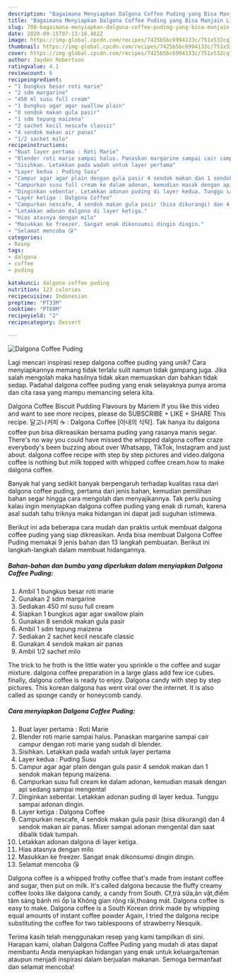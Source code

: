 ```yaml
---
description: "Bagaimana Menyiapkan Dalgona Coffee Puding yang Bisa Manjain Lidah"
title: "Bagaimana Menyiapkan Dalgona Coffee Puding yang Bisa Manjain Lidah"
slug: 708-bagaimana-menyiapkan-dalgona-coffee-puding-yang-bisa-manjain-lidah
date: 2020-09-15T07:13:18.462Z
image: https://img-global.cpcdn.com/recipes/7425b5bc6994133c/751x532cq70/dalgona-coffee-puding-foto-resep-utama.jpg
thumbnail: https://img-global.cpcdn.com/recipes/7425b5bc6994133c/751x532cq70/dalgona-coffee-puding-foto-resep-utama.jpg
cover: https://img-global.cpcdn.com/recipes/7425b5bc6994133c/751x532cq70/dalgona-coffee-puding-foto-resep-utama.jpg
author: Jayden Robertson
ratingvalue: 4.1
reviewcount: 6
recipeingredient:
- "1 bungkus besar roti marie"
- "2 sdm margarine"
- "450 ml susu full cream"
- "1 bungkus agar agar swallow plain"
- "8 sendok makan gula pasir"
- "1 sdm tepung maizena"
- "2 sachet kecil nescafe classic"
- "4 sendok makan air panas"
- "1/2 sachet milo"
recipeinstructions:
- "Buat layer pertama : Roti Marie"
- "Blender roti marie sampai halus. Panaskan margarine sampai cair campur dengan roti marie yang sudah di blender."
- "Sisihkan. Letakkan pada wadah untuk layer pertama"
- "Layer kedua : Puding Susu"
- "Campur agar agar plain dengan gula pasir 4 sendok makan dan 1 sendok makan tepung maizena."
- "Campurkan susu full cream ke dalam adonan, kemudian masak dengan api sedang sampai mengental"
- "Dinginkan sebentar. Letakkan adonan puding di layer kedua. Tunggu sampai adonan dingin."
- "Layer ketiga : Dalgona Coffee"
- "Campurkan nescafe, 4 sendok makan gula pasir (bisa dikurangi) dan 4 sendok makan air panas. Mixer sampai adonan mengental dan saat dibalik tidak tumpah."
- "Letakkan adonan dalgona di layer ketiga."
- "Hias atasnya dengan milo"
- "Masukkan ke freezer. Sangat enak dikonsumsi dingin dingin."
- "Selamat mencoba 😘"
categories:
- Resep
tags:
- dalgona
- coffee
- puding

katakunci: dalgona coffee puding 
nutrition: 123 calories
recipecuisine: Indonesian
preptime: "PT33M"
cooktime: "PT60M"
recipeyield: "2"
recipecategory: Dessert

---
```



![Dalgona Coffee Puding](https://img-global.cpcdn.com/recipes/7425b5bc6994133c/751x532cq70/dalgona-coffee-puding-foto-resep-utama.jpg)

Lagi mencari inspirasi resep dalgona coffee puding yang unik? Cara menyiapkannya memang tidak terlalu sulit namun tidak gampang juga. Jika salah mengolah maka hasilnya tidak akan memuaskan dan bahkan tidak sedap. Padahal dalgona coffee puding yang enak selayaknya punya aroma dan cita rasa yang mampu memancing selera kita.

Dalgona Coffee Biscuit Pudding Flavours by Mariem If you like this video and want to see more recipes, please do SUBSCRIBE + LIKE + SHARE This recipe. 달고나커피 ☕️ : Dalgona Coffee [아내의 식탁]. Tak hanya itu dalgona coffee pun bisa dikreasikan bersama puding yang rasanya manis segar. There&#39;s no way you could have missed the whipped dalgona coffee craze everybody&#39;s been buzzing about over Whatsapp, TikTok, Instagram and just about. dalgona coffee recipe with step by step pictures and video.dalgona coffee is nothing but milk topped with whipped coffee cream.how to make dalgona coffee.

Banyak hal yang sedikit banyak berpengaruh terhadap kualitas rasa dari dalgona coffee puding, pertama dari jenis bahan, kemudian pemilihan bahan segar hingga cara mengolah dan menyajikannya. Tak perlu pusing kalau ingin menyiapkan dalgona coffee puding yang enak di rumah, karena asal sudah tahu triknya maka hidangan ini dapat jadi suguhan istimewa.


Berikut ini ada beberapa cara mudah dan praktis untuk membuat dalgona coffee puding yang siap dikreasikan. Anda bisa membuat Dalgona Coffee Puding memakai 9 jenis bahan dan 13 langkah pembuatan. Berikut ini langkah-langkah dalam membuat hidangannya.

<!--inarticleads1-->

##### Bahan-bahan dan bumbu yang diperlukan dalam menyiapkan Dalgona Coffee Puding:

1. Ambil 1 bungkus besar roti marie
1. Gunakan 2 sdm margarine
1. Sediakan 450 ml susu full cream
1. Siapkan 1 bungkus agar agar swallow plain
1. Gunakan 8 sendok makan gula pasir
1. Ambil 1 sdm tepung maizena
1. Sediakan 2 sachet kecil nescafe classic
1. Gunakan 4 sendok makan air panas
1. Ambil 1/2 sachet milo


The trick to he froth is the little water you sprinkle o the coffee and sugar mixture. dalgona coffee preparation in a large glass add few ice cubes. finally, dalgona coffee is ready to enjoy. Dalgona candy with step by step pictures. This korean dalgona has went viral over the internet. It is also called as sponge candy or honeycomb candy. 

<!--inarticleads2-->

##### Cara menyiapkan Dalgona Coffee Puding:

1. Buat layer pertama : Roti Marie
1. Blender roti marie sampai halus. Panaskan margarine sampai cair campur dengan roti marie yang sudah di blender.
1. Sisihkan. Letakkan pada wadah untuk layer pertama
1. Layer kedua : Puding Susu
1. Campur agar agar plain dengan gula pasir 4 sendok makan dan 1 sendok makan tepung maizena.
1. Campurkan susu full cream ke dalam adonan, kemudian masak dengan api sedang sampai mengental
1. Dinginkan sebentar. Letakkan adonan puding di layer kedua. Tunggu sampai adonan dingin.
1. Layer ketiga : Dalgona Coffee
1. Campurkan nescafe, 4 sendok makan gula pasir (bisa dikurangi) dan 4 sendok makan air panas. Mixer sampai adonan mengental dan saat dibalik tidak tumpah.
1. Letakkan adonan dalgona di layer ketiga.
1. Hias atasnya dengan milo
1. Masukkan ke freezer. Sangat enak dikonsumsi dingin dingin.
1. Selamat mencoba 😘


Dalgona coffee is a whipped frothy coffee that&#39;s made from instant coffee and sugar, then put on milk. It&#39;s called dalgona because the fluffy creamy coffee looks like dalgona candy, a candy from South. Cf,trà sữa,ăn vặt,điểm tâm sáng bánh mì ốp la Không gian rộng rãi,thoáng mát. Dalgona coffee is easy to make. Dalgona coffee is a South Korean drink made by whipping equal amounts of instant coffee powder Again, I tried the dalgona recipe substituting the coffee for two tablespoons of strawberry Nesquik. 

Terima kasih telah menggunakan resep yang kami tampilkan di sini. Harapan kami, olahan Dalgona Coffee Puding yang mudah di atas dapat membantu Anda menyiapkan hidangan yang enak untuk keluarga/teman ataupun menjadi inspirasi dalam berjualan makanan. Semoga bermanfaat dan selamat mencoba!
